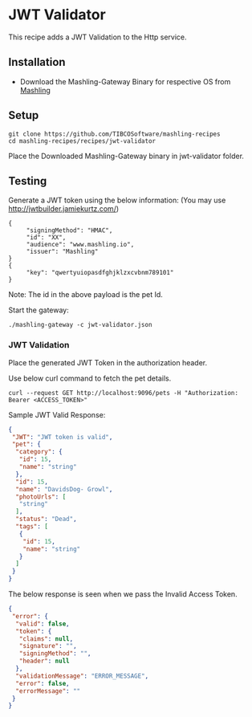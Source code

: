 # JWT Validator
This recipe adds a JWT Validation to the Http service.

## Installation
* Download the Mashling-Gateway Binary for respective OS from [Mashling](https://github.com/TIBCOSoftware/mashling/tree/master#installation-and-usage)

## Setup
```
git clone https://github.com/TIBCOSoftware/mashling-recipes
cd mashling-recipes/recipes/jwt-validator
```
Place the Downloaded Mashling-Gateway binary in jwt-validator folder.

## Testing

Generate a JWT token using the below information:
(You may use http://jwtbuilder.jamiekurtz.com/)

```
{
     "signingMethod": "HMAC",
     "id": "XX",
     "audience": "www.mashling.io",
     "issuer": "Mashling"
}
{
     "key": "qwertyuiopasdfghjklzxcvbnm789101"
}
```
Note: The id in the above payload is the pet Id.

Start the gateway:
```
./mashling-gateway -c jwt-validator.json
```

### JWT Validation

Place the generated JWT Token in the authorization header.

Use below curl command to fetch the pet details.

```
curl --request GET http://localhost:9096/pets -H "Authorization: Bearer <ACCESS_TOKEN>"

```
Sample JWT Valid Response:
```json
{
 "JWT": "JWT token is valid",
 "pet": {
  "category": {
   "id": 15,
   "name": "string"
  },
  "id": 15,
  "name": "DavidsDog- Growl",
  "photoUrls": [
   "string"
  ],
  "status": "Dead",
  "tags": [
   {
    "id": 15,
    "name": "string"
   }
  ]
 }
}
```
The below response is seen when we pass the Invalid Access Token.

```json
{
 "error": {
  "valid": false,
  "token": {
   "claims": null,
   "signature": "",
   "signingMethod": "",
   "header": null
  },
  "validationMessage": "ERROR_MESSAGE",
  "error": false,
  "errorMessage": ""
 }
}
```